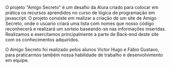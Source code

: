  O projeto "Amigo Secreto" é um desafio da Alura criado para colocar em prática os recursos aprendidos no curso de lógica de programação em javascript.
O projeto consiste em realizar a criação de um site de Amigo Secreto, onde o usúario criará uma lista com nomes que nosso
código reconhecerá e realizará um sorteio baseando-se nas informações inseridas. 
Realizamos e exercitamos principalmente a parte de Back-end deste site com os conhecimentos adquiridos. 
 
 O Amigo Secreto foi realizado pelos alunos Victor Hugo e Fábio Gustavo, para praticarmos também nossa habilidade de trabalho e desenvolvimento em equipe. 
